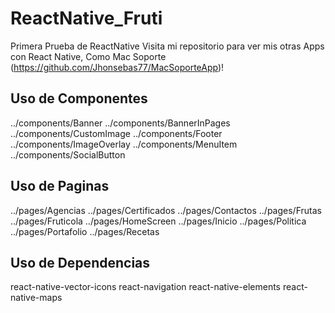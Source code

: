 # ReactNative_Fruti
Primera Prueba de ReactNative
Visita mi repositorio para ver mis otras Apps con React Native, Como Mac Soporte (https://github.com/Jhonsebas77/MacSoporteApp)!


## Uso de Componentes
../components/Banner
../components/BannerInPages
../components/CustomImage
../components/Footer
../components/ImageOverlay
../components/MenuItem
../components/SocialButton

## Uso de Paginas
../pages/Agencias
../pages/Certificados
../pages/Contactos
../pages/Frutas
../pages/Fruticola
../pages/HomeScreen
../pages/Inicio
../pages/Politica
../pages/Portafolio
../pages/Recetas

## Uso de Dependencias
  react-native-vector-icons
  react-navigation
  react-native-elements
  react-native-maps
